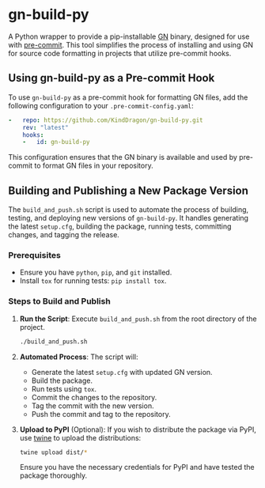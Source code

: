 # gn-build-py

A Python wrapper to provide a pip-installable [GN](https://gn.googlesource.com/gn/+/main/docs/reference.md#cmd_format) binary, designed for use with [pre-commit](http://pre-commit.com). This tool simplifies the process of installing and using GN for source code formatting in projects that utilize pre-commit hooks.

## Using gn-build-py as a Pre-commit Hook

To use `gn-build-py` as a pre-commit hook for formatting GN files, add the following configuration to your `.pre-commit-config.yaml`:

```yaml
-   repo: https://github.com/KindDragon/gn-build-py.git
    rev: "latest"
    hooks:
    -   id: gn-build-py
```

This configuration ensures that the GN binary is available and used by pre-commit to format GN files in your repository.

## Building and Publishing a New Package Version

The `build_and_push.sh` script is used to automate the process of building, testing, and deploying new versions of `gn-build-py`. It handles generating the latest `setup.cfg`, building the package, running tests, committing changes, and tagging the release.

### Prerequisites

- Ensure you have `python`, `pip`, and `git` installed.
- Install `tox` for running tests: `pip install tox`.

### Steps to Build and Publish

1. **Run the Script**: Execute `build_and_push.sh` from the root directory of the project.

    ```bash
    ./build_and_push.sh
    ```

2. **Automated Process**: The script will:
    - Generate the latest `setup.cfg` with updated GN version.
    - Build the package.
    - Run tests using `tox`.
    - Commit the changes to the repository.
    - Tag the commit with the new version.
    - Push the commit and tag to the repository.

3. **Upload to PyPI** (Optional): If you wish to distribute the package via PyPI, use [twine](https://pypi.org/project/twine/) to upload the distributions:

    ```bash
    twine upload dist/*
    ```

    Ensure you have the necessary credentials for PyPI and have tested the package thoroughly.
